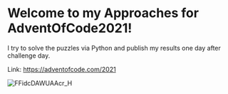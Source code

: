 # Welcome to my Approaches for AdventOfCode2021!

I try to solve the puzzles via Python and publish my results one day after challenge day.

Link: https://adventofcode.com/2021

![FFidcDAWUAAcr_H](https://user-images.githubusercontent.com/56960039/144923532-6a812530-6e1e-47ef-baeb-d8cdae13091f.jpeg)
